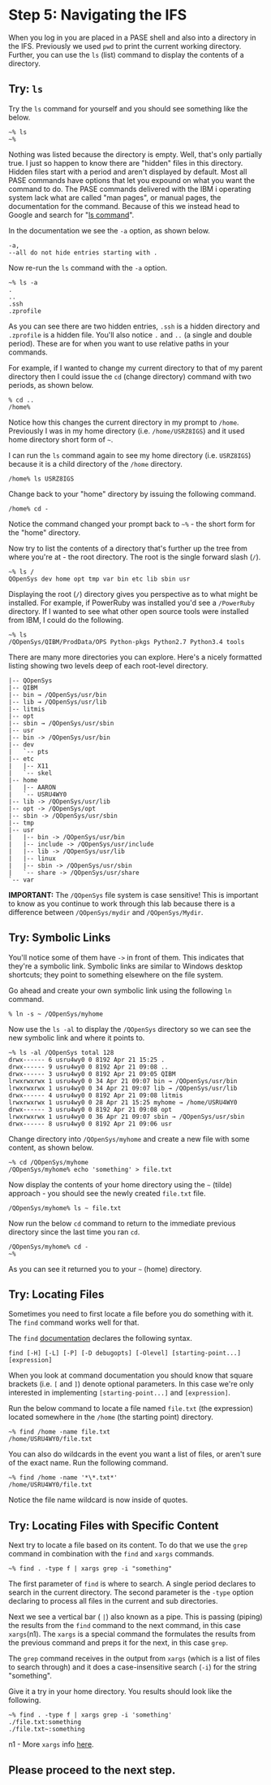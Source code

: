 # Step 5: Navigating the IFS

When you log in you are placed in a PASE shell and also into a directory in the IFS. Previously we used `pwd` to print the current working directory. Further, you can use the `ls` \(list\) command to display the contents of a directory.

## Try: `ls`

Try the `ls` command for yourself and you should see something like the below.

```text
~% ls
~%
```

Nothing was listed because the directory is empty. Well, that's only partially true. I just so happen to know there are "hidden" files in this directory. Hidden files start with a period and aren't displayed by default. Most all PASE commands have options that let you expound on what you want the command to do. The PASE commands delivered with the IBM i operating system lack what are called "man pages", or manual pages, the documentation for the command. Because of this we instead head to Google and search for "[ls command](http://linuxcommand.org/man_pages/ls1.html)".

In the documentation we see the `-a` option, as shown below.

```text
-a,
--all do not hide entries starting with .
```

Now re-run the `ls` command with the `-a` option.

```text
~% ls -a 
. 
.. 
.ssh 
.zprofile
```

As you can see there are two hidden entries, `.ssh` is a hidden directory and `.zprofile` is a hidden file. You'll also notice `.` and `..` \(a single and double period\). These are for when you want to use relative paths in your commands.

For example, if I wanted to change my current directory to that of my parent directory then I could issue the `cd` \(change directory\) command with two periods, as shown below.

```text
% cd .. 
/home%
```

Notice how this changes the current directory in my prompt to `/home`. Previously I was in my home directory \(i.e. `/home/USRZ8IGS`\) and it used home directory short form of `~`.

I can run the `ls` command again to see my home directory \(i.e. `USRZ8IGS`\) because it is a child directory of the `/home` directory.

```text
/home% ls USRZ8IGS
```

Change back to your "home" directory by issuing the following command.

```text
/home% cd -
```

Notice the command changed your prompt back to `~%` - the short form for the "home" directory.

Now try to list the contents of a directory that's further up the tree from where you're at - the root directory. The root is the single forward slash \(`/`\).

```text
~% ls / 
QOpenSys dev home opt tmp var bin etc lib sbin usr
```

Displaying the root \(`/`\) directory gives you perspective as to what might be installed. For example, if PowerRuby was installed you'd see a `/PowerRuby` directory. If I wanted to see what other open source tools were installed from IBM, I could do the following.

```text
~% ls 
/QOpenSys/QIBM/ProdData/OPS Python-pkgs Python2.7 Python3.4 tools
```

There are many more directories you can explore. Here's a nicely formatted listing showing two levels deep of each root-level directory.

```text
|-- QOpenSys 
|-- QIBM 
|-- bin → /QOpenSys/usr/bin 
|-- lib → /QOpenSys/usr/lib 
|-- litmis 
|-- opt 
|-- sbin → /QOpenSys/usr/sbin 
|-- usr
|-- bin -> /QOpenSys/usr/bin
|-- dev
|   `-- pts
|-- etc
|   |-- X11
|   `-- skel
|-- home
|   |-- AARON
|   `-- USRU4WY0
|-- lib -> /QOpenSys/usr/lib
|-- opt -> /QOpenSys/opt
|-- sbin -> /QOpenSys/usr/sbin
|-- tmp
|-- usr
|   |-- bin -> /QOpenSys/usr/bin
|   |-- include -> /QOpenSys/usr/include
|   |-- lib -> /QOpenSys/usr/lib
|   |-- linux
|   |-- sbin -> /QOpenSys/usr/sbin
|   `-- share -> /QOpenSys/usr/share
`-- var
```

**IMPORTANT:** The `/QOpenSys` file system is case sensitive! This is important to know as you continue to work through this lab because there is a difference between `/QOpenSys/mydir` and `/QOpenSys/Mydir`.

## Try: Symbolic Links

You'll notice some of them have `->` in front of them. This indicates that they're a symbolic link. Symbolic links are similar to Windows desktop shortcuts; they point to something elsewhere on the file system.

Go ahead and create your own symbolic link using the following `ln` command.

```text
% ln -s ~ /QOpenSys/myhome
```

Now use the `ls -al` to display the `/QOpenSys` directory so we can see the new symbolic link and where it points to.

```text
~% ls -al /QOpenSys total 128 
drwx------ 6 usru4wy0 0 8192 Apr 21 15:25 . 
drwx------ 9 usru4wy0 0 8192 Apr 21 09:08 .. 
drwx------ 3 usru4wy0 0 8192 Apr 21 09:05 QIBM 
lrwxrwxrwx 1 usru4wy0 0 34 Apr 21 09:07 bin → /QOpenSys/usr/bin 
lrwxrwxrwx 1 usru4wy0 0 34 Apr 21 09:07 lib → /QOpenSys/usr/lib 
drwx------ 4 usru4wy0 0 8192 Apr 21 09:08 litmis 
lrwxrwxrwx 1 usru4wy0 0 28 Apr 21 15:25 myhome → /home/USRU4WY0 
drwx------ 3 usru4wy0 0 8192 Apr 21 09:08 opt 
lrwxrwxrwx 1 usru4wy0 0 36 Apr 21 09:07 sbin → /QOpenSys/usr/sbin 
drwx------ 8 usru4wy0 0 8192 Apr 21 09:06 usr
```

Change directory into `/QOpenSys/myhome` and create a new file with some content, as shown below.

```text
~% cd /QOpenSys/myhome 
/QOpenSys/myhome% echo 'something' > file.txt
```

Now display the contents of your home directory using the `~` \(tilde\) approach - you should see the newly created `file.txt` file.

```text
/QOpenSys/myhome% ls ~ file.txt
```

Now run the below `cd` command to return to the immediate previous directory since the last time you ran `cd`.

```text
/QOpenSys/myhome% cd - 
~%
```

As you can see it returned you to your `~` \(home\) directory.

## Try: Locating Files

Sometimes you need to first locate a file before you do something with it. The `find` command works well for that.

The `find` [documentation](http://man7.org/linux/man-pages/man1/find.1.html) declares the following syntax.

```text
find [-H] [-L] [-P] [-D debugopts] [-Olevel] [starting-point...] [expression]
```

When you look at command documentation you should know that square brackets \(i.e. `[` and `]`\) denote optional parameters. In this case we're only interested in implementing `[starting-point...]` and `[expression]`.

Run the below command to locate a file named `file.txt` \(the expression\) located somewhere in the `/home` \(the starting point\) directory.

```text
~% find /home -name file.txt 
/home/USRU4WY0/file.txt
```

You can also do wildcards in the event you want a list of files, or aren't sure of the exact name. Run the following command.

```text
~% find /home -name '*\*.txt*' 
/home/USRU4WY0/file.txt
```

Notice the file name wildcard is now inside of quotes.

## Try: Locating Files with Specific Content

Next try to locate a file based on its content. To do that we use the `grep` command in combination with the `find` and `xargs` commands.

```text
~% find . -type f | xargs grep -i "something"
```

The first parameter of `find` is where to search. A single period declares to search in the current directory. The second parameter is the `-type` option declaring to process all files in the current and sub directories.

Next we see a vertical bar \( `|`\) also known as a pipe. This is passing \(piping\) the results from the `find` command to the next command, in this case `xargs`\(n1\). The `xargs` is a special command the formulates the results from the previous command and preps it for the next, in this case `grep`.

The `grep` command receives in the output from `xargs` \(which is a list of files to search through\) and it does a case-insensitive search \(`-i`\) for the string "something".

Give it a try in your home directory. You results should look like the following.

```text
~% find . -type f | xargs grep -i 'something' 
./file.txt:something 
./file.txt~:something
```

n1 - More `xargs` info [here](https://shapeshed.com/unix-xargs/).

## Please proceed to the next step.

